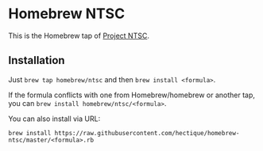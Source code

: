 # Homebrew NTSC

This is the Homebrew tap of [Project NTSC](http://neverthesamecolor.net).

## Installation

Just `brew tap homebrew/ntsc` and then `brew install <formula>`.

If the formula conflicts with one from Homebrew/homebrew or another tap, you can `brew install homebrew/ntsc/<formula>`.

You can also install via URL:

```
brew install https://raw.githubusercontent.com/hectique/homebrew-ntsc/master/<formula>.rb
```
